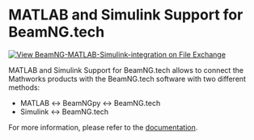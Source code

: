 # MATLAB and Simulink Support for BeamNG.tech

[![View BeamNG-MATLAB-Simulink-integration on File Exchange](https://www.mathworks.com/matlabcentral/images/matlab-file-exchange.svg)](https://nl.mathworks.com/matlabcentral/fileexchange/136144-beamng-matlab-simulink-integration)

MATLAB and Simulink Support for BeamNG.tech allows to connect the Mathworks products with the BeamNG.tech software with two different methods:

- MATLAB $\leftrightarrow$ BeamNGpy $\leftrightarrow$ BeamNG.tech
- Simulink $\leftrightarrow$ BeamNG.tech

For more information, please refer to the [documentation]().